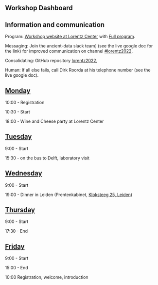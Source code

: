 ## Workshop Dashboard


## Information and communication

Program: [Workshop website at Lorentz Center](https://www.lorentzcenter.nl/securing-data-in-mesopotamia-new-technologies-for-secured-cuneiform-texts.html) with [Full program](https://www.lorentzcenter.nl/index.php?pntType=ConPagina&id=1567&conPaginaProgrammaDagId=158&pntHandler=DownloadAction).

Messaging: Join the ancient-data slack team] (see the live google doc for the link) for improved communication
on channel [#lorentz2022](https://ancient-data.slack.com/archives/C033788DK6Z).

Consolidating: GitHub repository [lorentz2022](https://github.com/Nino-cunei/lorentz2022), 

Human: If all else fails, call Dirk Roorda at his telephone number (see the live google doc).


## [Monday](1-monday/program.md)

10:00 - Registration

10:30 - Start

18:00 - Wine and Cheese party at Lorentz Center


## [Tuesday](2-tuesday/program.md)

9:00 - Start

15:30 - on the bus to Delft, laboratory visit


## [Wednesday](3-wednesday/program.md)

9:00 - Start

19:00 - Dinner in Leiden (Prentenkabinet, [Kloksteeg 25, Leiden](https://goo.gl/maps/YKZavf1Uj2Wk3Xhc9))


## [Thursday](4-thursday/program.md)

9:00 - Start

17:30 - End


## [Friday](5-friday/program.md)

9:00 - Start

15:00 - End

10:00 Registration, welcome, introduction

